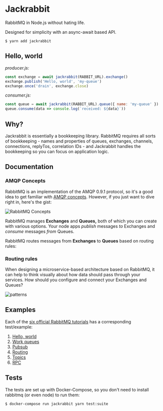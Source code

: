 # Jackrabbit

RabbitMQ in Node.js without hating life.

Designed for simplicity with an async-await based API.

```
$ yarn add jackrabbit
```

## Hello, world

*producer.js:*

```js
const exchange = await jackrabbit(RABBIT_URL).exchange()
exchange.publish('Hello, world', 'my-queue')
exchange.once('drain', exchange.close)
```

*consumer.js:*

```js
const queue = await jackrabbit(RABBIT_URL).queue({ name: 'my-queue' })
queue.consume(data => console.log(`received: ${data}`))
```

## Why?

Jackrabbit is essentially a bookkeeping library.
RabbitMQ requires all sorts of bookkeeping - names and properties
of queues, exchanges, channels, connections, replyTos, correlation IDs -
and Jackrabbit handles the bookkeeping so you can focus on application logic.

## Documentation

### AMQP Concepts

RabbitMQ is an implementation of the AMQP 0.9.1 protocol,
so it's a good idea to get familiar with
[AMQP concepts](http://www.rabbitmq.com/tutorials/amqp-concepts.html).
However, if you just want to dive right in, here's the gist:

![RabbitMQ Concepts](https://cloud.githubusercontent.com/assets/364501/24713529/f614f4d2-19f3-11e7-9551-c05017e07261.png)

RabbitMQ manages **Exchanges** and **Queues,**
both of which you can create with various options.
Your node apps *publish* messages *to* Exchanges
and *consume* messages *from* Queues.

RabbitMQ routes messages from **Exchanges** to **Queues** based on routing rules:

### Routing rules

When designing a microservice-based architecture based on RabbitMQ,
it can help to think visually about how data should pass through your services.
How should you configure and connect your Exchanges and Queues?

![patterns](https://cloud.githubusercontent.com/assets/364501/24723674/6c97a902-1a16-11e7-987f-5165d58f9bc4.png)

## Examples

Each of the [six official RabbitMQ tutorials](https://www.rabbitmq.com/getstarted.html)
has a corresponding test/example:

1. [Hello, world](test/hello.test.js)
2. [Work queues](test/work.test.js)
3. [Pubsub](test/pubsub.test.js)
4. [Routing](test/routing.test.js)
5. [Topics](test/topics.test.js)
6. [RPC](test/rpc.test.js)

## Tests

The tests are set up with Docker-Compose,
so you don't need to install rabbitmq (or even node) to run them:

```
$ docker-compose run jackrabbit yarn test:suite
```
